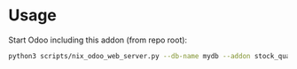 # Usage

Start Odoo including this addon (from repo root):

```bash
python3 scripts/nix_odoo_web_server.py --db-name mydb --addon stock_quant_package_dimension_total_weight_from_packaging
```
